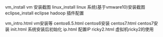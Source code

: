 vm_install       vm 安装截图
linux_install    linux 系统(基于vmware10)安装截图
eclipse_install  eclipse hadoop 插件配置

vm_intro.html    vm安装等
centos6.5.html   centos6安装
centos7.html     centos7安装
init.html        系统安装后初始化
ip.html          配置IP
ricky2.html      虚拟机ricky2的使用